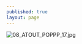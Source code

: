 ```yaml
---
published: true
layout: page
---
```

![08_ATOUT_POPPP_17.jpg]({{site.baseurl}}/data/images/8/atouts/08_ATOUT_POPPP_17.jpg)
